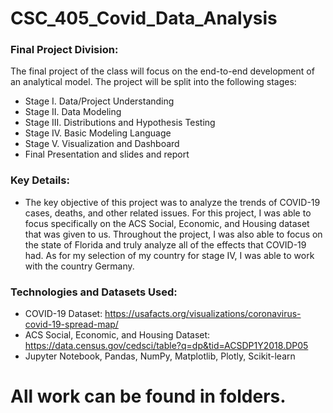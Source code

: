 # CSC_405_Covid_Data_Analysis

### Final Project Division: 
The final project of the class will focus on the end-to-end development of an analytical model. The project will be split  into the following stages: 
- Stage I. Data/Project Understanding
- Stage II. Data Modeling
- Stage III. Distributions and Hypothesis Testing
- Stage IV. Basic Modeling Language
- Stage V. Visualization and Dashboard
- Final Presentation and slides and report

### Key Details:
- The key objective of this project was to analyze the trends of COVID-19 cases, deaths, and other related issues. For this project, I was able to focus specifically on the ACS Social, Economic, and Housing dataset that was given to us. Throughout the project, I was also able to focus on the state of Florida and truly analyze all of the effects that COVID-19 had. As for my selection of my country for stage IV, I was able to work with the country Germany.

### Technologies and Datasets Used: 
- COVID-19 Dataset: https://usafacts.org/visualizations/coronavirus-covid-19-spread-map/
- ACS Social, Economic, and Housing Dataset: https://data.census.gov/cedsci/table?q=dp&tid=ACSDP1Y2018.DP05
- Jupyter Notebook, Pandas, NumPy, Matplotlib, Plotly, Scikit-learn

# All work can be found in folders.
